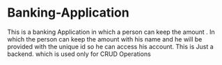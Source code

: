 # Banking-Application
This is a banking Application in which a person can keep the amount .
In which the person can keep the amount with his name and he will be provided with the unique id so he can access his account.
This is Just a backend.
which is used  only for CRUD Operations
